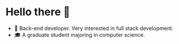 # Hello there 👋

- 🧐 Back-end developer. Very interested in full stack development.
- 🎓 A graduate student majoring in computer science.

